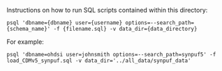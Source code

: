 Instructions on how to run SQL scripts contained within this directory:

```
psql 'dbname={dbname} user={username} options=--search_path={schema_name}' -f {filename.sql} -v data_dir={data_directory}
```

For example:

```
psql 'dbname=ohdsi user=johnsmith options=--search_path=synpuf5' -f load_CDMv5_synpuf.sql -v data_dir='../all_data/synpuf_data'
```

